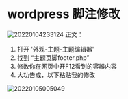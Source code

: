# **wordpress** 脚注修改

![20220104233124](https://picture-1308922338.cos.ap-guangzhou.myqcloud.com/note/20220104233124.png)
正文：

1. 打开 '外观-主题-主题编辑器'
2. 找到 “主题页脚footer.php”
3. 修改你在网页中开F12看到的容器内容
4. 大功告成，以下粘贴我的修改

![20220105005049](https://picture-1308922338.cos.ap-guangzhou.myqcloud.com/note/20220105005049.png)
